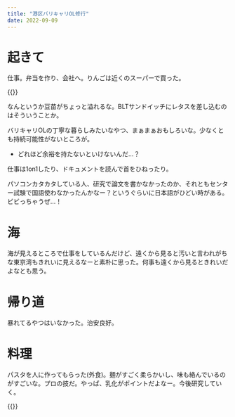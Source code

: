 ```yaml
---
title: "港区バリキャリOL修行"
date: 2022-09-09
---
```


# 起きて
仕事。弁当を作り、会社へ。りんごは近くのスーパーで買った。

{{<tweet user="dango_bot" id="1568105366390718464">}}

なんというか豆苗がちょっと溢れるな。BLTサンドイッチにレタスを差し込むのはそういうことか。

バリキャリOLの丁寧な暮らしみたいなやつ、まぁまぁおもしろいな。少なくとも持続可能性がないところが。
- どれほど余裕を持たないといけないんだ...？

仕事は1on1したり、ドキュメントを読んで首をひねったり。

パソコンカタカタしている人、研究で論文を書かなかったのか、それともセンター試験で国語使わなかったんかなー？というぐらいに日本語がひどい時がある。ビビっちゃうぜ...！

# 海
海が見えるところで仕事をしているんだけど、遠くから見ると汚いと言われがちな東京湾もきれいに見えるなーと素朴に思った。何事も遠くから見るときれいだよなとも思う。

# 帰り道
暴れてるやつはいなかった。治安良好。

# 料理
パスタを人に作ってもらった(外食)。麺がすごく柔らかいし、味も絡んでいるのがすごいな。プロの技だ。やっぱ、乳化がポイントだよなー。今後研究していく。

{{<tweet user="dango_bot" id="1568216925976797184">}}